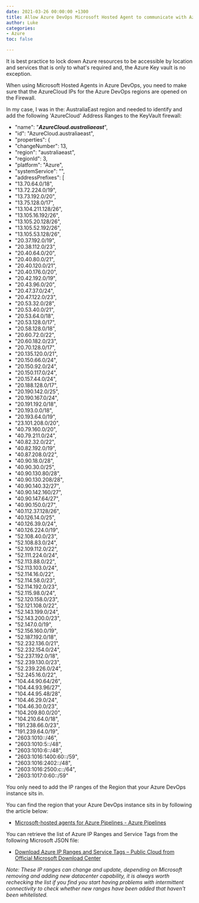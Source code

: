 ```yaml
---
date: 2021-03-26 00:00:00 +1300
title: Allow Azure DevOps Microsoft Hosted Agent to communicate with Azure KeyVault
author: Luke
categories:
- Azure
toc: false

---
```

It is best practice to lock down Azure resources to be accessible by location and services that is only to what's required and, the Azure Key vault is no exception.

When using Microsoft Hosted Agents in Azure DevOps, you need to make sure that the AzureCloud IPs for the Azure DevOps regions are opened on the Firewall.

In my case, I was in the: AustraliaEast region and needed to identify and add the following 'AzureCloud' Address Ranges to the KeyVault firewall:

* "name": "**_AzureCloud.australiaeast_**",
* "id": "AzureCloud.australiaeast",
* "properties": {
* "changeNumber": 13,
* "region": "australiaeast",
* "regionId": 3,
* "platform": "Azure",
* "systemService": "",
* "addressPrefixes": \[
* "13.70.64.0/18",
* "13.72.224.0/19",
* "13.73.192.0/20",
* "13.75.128.0/17",
* "13.104.211.128/26",
* "13.105.16.192/26",
* "13.105.20.128/26",
* "13.105.52.192/26",
* "13.105.53.128/26",
* "20.37.192.0/19",
* "20.38.112.0/23",
* "20.40.64.0/20",
* "20.40.80.0/21",
* "20.40.120.0/21",
* "20.40.176.0/20",
* "20.42.192.0/19",
* "20.43.96.0/20",
* "20.47.37.0/24",
* "20.47.122.0/23",
* "20.53.32.0/28",
* "20.53.40.0/21",
* "20.53.64.0/18",
* "20.53.128.0/17",
* "20.58.128.0/18",
* "20.60.72.0/22",
* "20.60.182.0/23",
* "20.70.128.0/17",
* "20.135.120.0/21",
* "20.150.66.0/24",
* "20.150.92.0/24",
* "20.150.117.0/24",
* "20.157.44.0/24",
* "20.188.128.0/17",
* "20.190.142.0/25",
* "20.190.167.0/24",
* "20.191.192.0/18",
* "20.193.0.0/18",
* "20.193.64.0/19",
* "23.101.208.0/20",
* "40.79.160.0/20",
* "40.79.211.0/24",
* "40.82.32.0/22",
* "40.82.192.0/19",
* "40.87.208.0/22",
* "40.90.18.0/28",
* "40.90.30.0/25",
* "40.90.130.80/28",
* "40.90.130.208/28",
* "40.90.140.32/27",
* "40.90.142.160/27",
* "40.90.147.64/27",
* "40.90.150.0/27",
* "40.112.37.128/26",
* "40.126.14.0/25",
* "40.126.39.0/24",
* "40.126.224.0/19",
* "52.108.40.0/23",
* "52.108.83.0/24",
* "52.109.112.0/22",
* "52.111.224.0/24",
* "52.113.88.0/22",
* "52.113.103.0/24",
* "52.114.16.0/22",
* "52.114.58.0/23",
* "52.114.192.0/23",
* "52.115.98.0/24",
* "52.120.158.0/23",
* "52.121.108.0/22",
* "52.143.199.0/24",
* "52.143.200.0/23",
* "52.147.0.0/19",
* "52.156.160.0/19",
* "52.187.192.0/18",
* "52.232.136.0/21",
* "52.232.154.0/24",
* "52.237.192.0/18",
* "52.239.130.0/23",
* "52.239.226.0/24",
* "52.245.16.0/22",
* "104.44.90.64/26",
* "104.44.93.96/27",
* "104.44.95.48/28",
* "104.46.29.0/24",
* "104.46.30.0/23",
* "104.209.80.0/20",
* "104.210.64.0/18",
* "191.238.66.0/23",
* "191.239.64.0/19",
* "2603:1010::/46",
* "2603:1010:5::/48",
* "2603:1010:6::/48",
* "2603:1016:1400:60::/59",
* "2603:1016:2402::/48",
* "2603:1016:2500:c::/64",
* "2603:1017:0:60::/59"

You only need to add the IP ranges of the Region that your Azure DevOps instance sits in.

You can find the region that your Azure DevOps instance sits in by following the article below:

* [Microsoft-hosted agents for Azure Pipelines - Azure Pipelines](https://docs.microsoft.com/en-us/azure/devops/pipelines/agents/hosted?view=azure-devops&tabs=yaml#networking)

You can retrieve the list of Azure IP Ranges and Service Tags from the following Microsoft JSON file:

* [Download Azure IP Ranges and Service Tags – Public Cloud from Official Microsoft Download Center](https://www.microsoft.com/en-us/download/details.aspx?id=56519)

_Note: These IP ranges can change and update, depending on Microsoft removing and adding new datacenter capability, it is always worth rechecking the list if you find you start having problems with intermittent connectivity to check whether new ranges have been added that haven't been whitelisted._